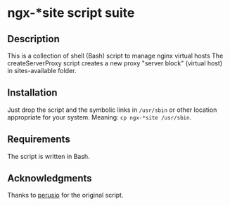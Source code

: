 # ngx-*site script suite

## Description

This is a collection of shell (Bash) script to manage nginx virtual hosts
The createServerProxy script creates a new proxy "server block" (virtual host) in sites-available folder.

## Installation 

Just drop the script and the symbolic links in `/usr/sbin` or other
location appropriate for your system. Meaning: `cp ngx-*site /usr/sbin`.

## Requirements

The script is written in Bash.

## Acknowledgments

Thanks to [perusio](http://github.com/perusio) for the original script.
